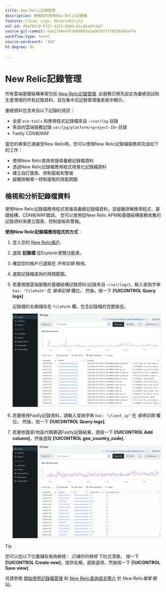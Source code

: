 ```yaml
---
title: New Relic記錄管理
description: 瞭解如何使用New Relic記錄檔
feature: Cloud, Logs, Observability
exl-id: d8afb5c0-9727-4123-8944-81cd6ad7cbb7
source-git-commit: ebe1746ee9fd08480da5ad07d7f1f8299ad9af7e
workflow-type: tm+mt
source-wordcount: '343'
ht-degree: 0%

---
```


# New Relic記錄管理

所有雲端基礎結構專案包括 [New Relic記錄管理](https://docs.newrelic.com/docs/logs/get-started/get-started-log-management/). 此服務已預先設定為彙總測試和生產環境的所有記錄資料，並在集中式記錄管理儀表板中顯示。

彙總資料包含來自以下記錄的資訊：

- 全部 `ece-tools` 和應用程式記錄檔來自 `~/var/log` 目錄
- 來自的雲端服務記錄 `var/log/platform/<project-ID>` 目錄
- Fastly CDN和WAF

當您的專案已連線至New Relic時，您可以使用New Relic記錄檔服務來完成如下的工作：

- 使用New Relic查詢來搜尋彙總記錄檔資料
- 透過New Relic記錄檔應用程式視覺化記錄檔資料
- 建立自訂圖表、控制面板和警報
- 疑難排解單一控制面板的效能問題

## 檢視和分析記錄檔資料

使用New Relic記錄檔應用程式來搜尋彙總記錄檔資料，並疑難排解應用程式、基礎結構、CDN和WAF錯誤。 您可以使用從New Relic APM和基礎結構服務收集的記錄資料來建立圖表、控制面板和警報。

**使用New Relic記錄檔應用程式的方式**：

1. 登入您的 [New Relic帳戶](https://login.newrelic.com/login).

1. 選取 **記錄檔** 從Explorer瀏覽功能表。

1. 確認您的帳戶已選取在 _所有記錄_ 檢視。

1. 選取記錄檔查詢的時間範圍。

1. 若要檢閱雲端服務的基礎結構記錄資料(記錄來自 `~/var/log/`)，輸入查詢字串 `has: "filePath"` 在 _搜尋記錄_ 欄位。 然後，按一下 **[!UICONTROL Query logs]**.

   記錄檔的名稱儲存在 `filePath` 欄，包含記錄檔的完整路徑。

   ![雲端專案New Relic服務記錄檔資料](../../assets/new-relic/var-log-query.png)

1. 若要檢視Fastly記錄資料，請輸入查詢字串 `has: "client_ip"` 在 _搜尋記錄_ 欄位。 然後，按一下 **[!UICONTROL Query logs]**.

1. 若要依國家/地區代碼篩選Fastly記錄結果，請按一下 **[!UICONTROL Add column]**，然後選取 **[!UICONTROL geo_country_code]**.

   ![雲端專案New Relic CDN記錄屬性篩選器](../../assets/new-relic/fastly-countrycode-filter.png)

>[!TIP]
>
>您可以從以下位置儲存查詢檢視： _已儲存的檢視_ 下拉式清單。 按一下 **[!UICONTROL Create new]**，提供名稱，選取選項，然後按一下 **[!UICONTROL Save view]**.
>
>另請參閱 [開始使用記錄檔管理](https://docs.newrelic.com/docs/logs/get-started/get-started-log-management/) 和 [New Relic查詢語言簡介](https://docs.newrelic.com/docs/query-your-data/nrql-new-relic-query-language/get-started/introduction-nrql-new-relics-query-language/) 於 _New Relic檔案_ 網站。
